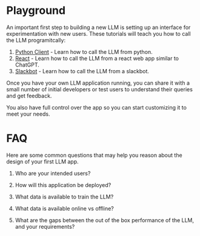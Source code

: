 # Playground

An important first step to building a new LLM is setting up an interface for experimentation with new users.
These tutorials will teach you how to call the LLM programitcally:

1. [Python Client](python_client/python_client.md) - Learn how to call the LLM from python.
2. [React](react_llm_playground/playground.md) - Learn how to call the LLM from a react web app similar to ChatGPT.
3. [Slackbot](slackbot/slackbot.md) - Learn how to call the LLM from a slackbot.

Once you have your own LLM application running, you can share it with a small
number of initial developers or test users to understand their queries and get
feedback.

You also have full control over the app so you can start customizing it to meet
your needs.

# FAQ

Here are some common questions that may help you reason about the design of your
first LLM app.

1. Who are your intended users?

2. How will this application be deployed?

3. What data is available to train the LLM?

4. What data is available online vs offline?

5. What are the gaps between the out of the box
   performance of the LLM, and your requirements?

